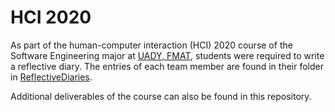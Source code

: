 # HCI 2020

As part of the human-computer interaction (HCI) 2020 course of the Software Engineering major at [UADY, FMAT](https://www.matematicas.uady.mx/), students were required to write a reflective diary. The entries of each team member are found in their folder in [ReflectiveDiaries](ReflectiveDiaries).

Additional deliverables of the course can also be found in this repository.
